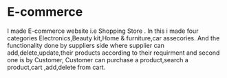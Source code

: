 # E-commerce
I made E-commerce website i.e Shopping Store . In this i made four categories Electronics,Beauty kit,Home &amp; furniture,car assecories. And the functionality done by suppliers side where supplier can add,delete,update,their products according to their requirment and second one is by Customer, Customer can purchase a product,search a product,cart ,add,delete from cart.
